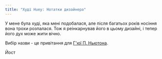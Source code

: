 ```yaml
---
title: "Худі Huey: Нотатки дизайнера"
---
```


У мене була худі, яка мені подобалася, але після багатьох років носіння вона трохи розпалася. Тож я реінкарнував його в цьому дизайні, і тепер його дух може жити вічно.

Вибір назви - це привітання для [Г'юї П. Ньютона](https://en.wikipedia.org/wiki/Huey_P._Newton).

Йост
